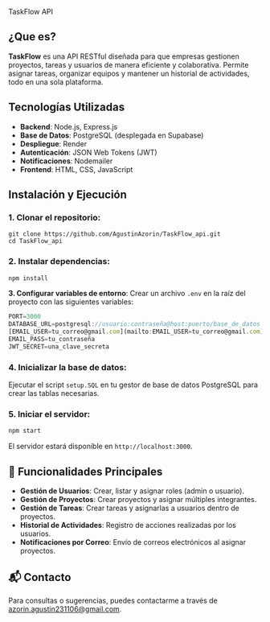 TaskFlow API
## ¿Que es?

**TaskFlow** es una API RESTful diseñada para que empresas gestionen proyectos, tareas y usuarios de manera eficiente y colaborativa. Permite asignar tareas, organizar equipos y mantener un historial de actividades, todo en una sola plataforma.

## Tecnologías Utilizadas

- **Backend**: Node.js, Express.js
- **Base de Datos**: PostgreSQL (desplegada en Supabase)
- **Despliegue**: Render
- **Autenticación**: JSON Web Tokens (JWT)
- **Notificaciones**: Nodemailer
- **Frontend**: HTML, CSS, JavaScript

## Instalación y Ejecución

### **1. Clonar el repositorio**:

```
git clone https://github.com/AgustinAzorin/TaskFlow_api.git
cd TaskFlow_api

```

### **2. Instalar dependencias**:

```jsx
npm install
```

**3. Configurar variables de entorno**:
Crear un archivo `.env` en la raíz del proyecto con las siguientes variables:

```jsx
PORT=3000
DATABASE_URL=postgresql://usuario:contraseña@host:puerto/base_de_datos
[EMAIL_USER=tu_correo@gmail.com](mailto:EMAIL_USER=tu_correo@gmail.com)
EMAIL_PASS=tu_contraseña
JWT_SECRET=una_clave_secreta
```

### **4. Inicializar la base de datos**:

Ejecutar el script `setup.SQL` en tu gestor de base de datos PostgreSQL para crear las tablas necesarias.

### **5. Iniciar el servidor**:

```jsx
npm start

```

El servidor estará disponible en `http://localhost:3000`.


## 📌 Funcionalidades Principales

- **Gestión de Usuarios**: Crear, listar y asignar roles (admin o usuario).
- **Gestión de Proyectos**: Crear proyectos y asignar múltiples integrantes.
- **Gestión de Tareas**: Crear tareas y asignarlas a usuarios dentro de proyectos.
- **Historial de Actividades**: Registro de acciones realizadas por los usuarios.
- **Notificaciones por Correo**: Envío de correos electrónicos al asignar proyectos.

## 📬 Contacto

Para consultas o sugerencias, puedes contactarme a través de azorin.agustin231106@gmail.com.
